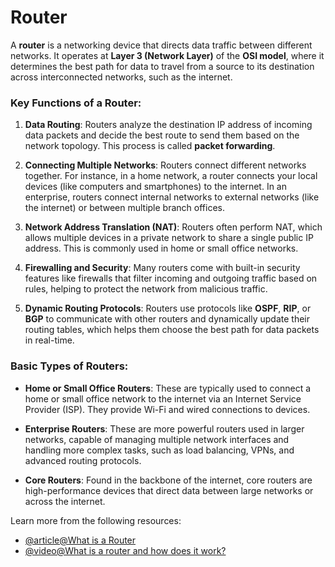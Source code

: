 # Router

A **router** is a networking device that directs data traffic between different networks. It operates at **Layer 3 (Network Layer)** of the **OSI model**, where it determines the best path for data to travel from a source to its destination across interconnected networks, such as the internet.

### Key Functions of a Router:

1. **Data Routing**: Routers analyze the destination IP address of incoming data packets and decide the best route to send them based on the network topology. This process is called **packet forwarding**.
  
2. **Connecting Multiple Networks**: Routers connect different networks together. For instance, in a home network, a router connects your local devices (like computers and smartphones) to the internet. In an enterprise, routers connect internal networks to external networks (like the internet) or between multiple branch offices.

3. **Network Address Translation (NAT)**: Routers often perform NAT, which allows multiple devices in a private network to share a single public IP address. This is commonly used in home or small office networks.

4. **Firewalling and Security**: Many routers come with built-in security features like firewalls that filter incoming and outgoing traffic based on rules, helping to protect the network from malicious traffic.

5. **Dynamic Routing Protocols**: Routers use protocols like **OSPF**, **RIP**, or **BGP** to communicate with other routers and dynamically update their routing tables, which helps them choose the best path for data packets in real-time.

### Basic Types of Routers:

- **Home or Small Office Routers**: These are typically used to connect a home or small office network to the internet via an Internet Service Provider (ISP). They provide Wi-Fi and wired connections to devices.
  
- **Enterprise Routers**: These are more powerful routers used in larger networks, capable of managing multiple network interfaces and handling more complex tasks, such as load balancing, VPNs, and advanced routing protocols.
  
- **Core Routers**: Found in the backbone of the internet, core routers are high-performance devices that direct data between large networks or across the internet.


Learn more from the following resources:

- [@article@What is a Router](https://www.cloudflare.com/en-gb/learning/network-layer/what-is-a-router/)
- [@video@What is a router and how does it work?](https://www.youtube.com/watch?v=UIJzHLpG9bM)

